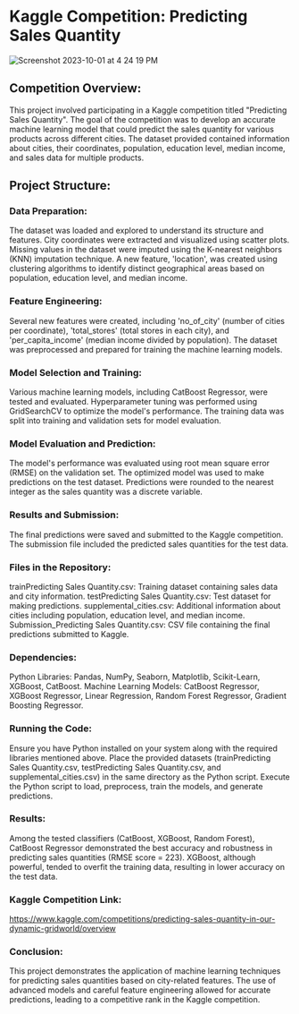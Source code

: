 # Kaggle Competition: Predicting Sales Quantity

![Screenshot 2023-10-01 at 4 24 19 PM](https://github.com/JatinSingh007/Data_Science_projects/assets/54170834/297a0296-645e-4118-91c5-901f0b41c68c)

## Competition Overview:
This project involved participating in a Kaggle competition titled "Predicting Sales Quantity". The goal of the competition was to develop an accurate machine learning model that could predict the sales quantity for various products across different cities. The dataset provided contained information about cities, their coordinates, population, education level, median income, and sales data for multiple products.

## Project Structure:

### Data Preparation:

The dataset was loaded and explored to understand its structure and features.
City coordinates were extracted and visualized using scatter plots.
Missing values in the dataset were imputed using the K-nearest neighbors (KNN) imputation technique.
A new feature, 'location', was created using clustering algorithms to identify distinct geographical areas based on population, education level, and median income.

### Feature Engineering:

Several new features were created, including 'no_of_city' (number of cities per coordinate), 'total_stores' (total stores in each city), and 'per_capita_income' (median income divided by population).
The dataset was preprocessed and prepared for training the machine learning models.

### Model Selection and Training:

Various machine learning models, including CatBoost Regressor, were tested and evaluated.
Hyperparameter tuning was performed using GridSearchCV to optimize the model's performance.
The training data was split into training and validation sets for model evaluation.

### Model Evaluation and Prediction:

The model's performance was evaluated using root mean square error (RMSE) on the validation set.
The optimized model was used to make predictions on the test dataset.
Predictions were rounded to the nearest integer as the sales quantity was a discrete variable.

### Results and Submission:

The final predictions were saved and submitted to the Kaggle competition.
The submission file included the predicted sales quantities for the test data.

### Files in the Repository:
trainPredicting Sales Quantity.csv: Training dataset containing sales data and city information.
testPredicting Sales Quantity.csv: Test dataset for making predictions.
supplemental_cities.csv: Additional information about cities including population, education level, and median income.
Submission_Predicting Sales Quantity.csv: CSV file containing the final predictions submitted to Kaggle.

### Dependencies:
Python Libraries: Pandas, NumPy, Seaborn, Matplotlib, Scikit-Learn, XGBoost, CatBoost.
Machine Learning Models: CatBoost Regressor, XGBoost Regressor, Linear Regression, Random Forest Regressor, Gradient Boosting Regressor.

### Running the Code:

Ensure you have Python installed on your system along with the required libraries mentioned above.
Place the provided datasets (trainPredicting Sales Quantity.csv, testPredicting Sales Quantity.csv, and supplemental_cities.csv) in the same directory as the Python script.
Execute the Python script to load, preprocess, train the models, and generate predictions.

### Results:

Among the tested classifiers (CatBoost, XGBoost, Random Forest), CatBoost Regressor demonstrated the best accuracy and robustness in predicting sales quantities (RMSE score = 223).
XGBoost, although powerful, tended to overfit the training data, resulting in lower accuracy on the test data.

### Kaggle Competition Link:

https://www.kaggle.com/competitions/predicting-sales-quantity-in-our-dynamic-gridworld/overview

### Conclusion:

This project demonstrates the application of machine learning techniques for predicting sales quantities based on city-related features. The use of advanced models and careful feature engineering allowed for accurate predictions, leading to a competitive rank in the Kaggle competition.
